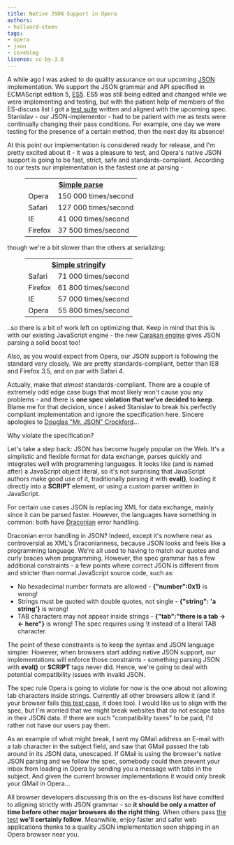 ```yaml
---
title: Native JSON Support in Opera
authors:
- hallvord-steen
tags:
- opera
- json
- coreblog
license: cc-by-3.0
---
```

A while ago I was asked to do quality assurance on our upcoming <a href="http://en.wikipedia.org/wiki/JSON" target="_blank">JSON</a> implementation. We support the JSON grammar and API specified in ECMAScript edition 5, <a href="http://www.ecmascript.org/docs/tc39-2009-043.pdf" target="_blank">ES5</a>. ES5 was still being edited and changed while we were implementing and testing, but with the patient help of members of the ES-discuss list I got a <a href="http://testsuites.opera.com/JSON/" target="_blank">test suite</a> written and aligned with the upcoming spec. Stanislav - our JSON-implementor - had to be patient with me as tests were continually changing their pass conditions. For example, one day we were testing for the presence of a certain method, then the next day its absence!

At this point our implementation is considered ready for release, and I&#39;m pretty excited about it - it was a pleasure to test, and Opera&#39;s native JSON support is going to be fast, strict, safe and standards-compliant. According to our tests our implementation is the fastest one at parsing -

<figure block="figure">
<table><tr><th colspan="2"><a href="http://testsuites.opera.com/JSON/performance/001.html" target="_blank">Simple parse</a></th></tr>
<tr><td>Opera</td><td>150 000 times/second</td></tr>
<tr><td>Safari</td><td>127 000 times/second</td></tr>
<tr><td>IE</td><td>41 000 times/second</td></tr>
<tr><td>Firefox</td><td>37 500 times/second</td></tr></table>
</figure>

though we&#39;re a bit slower than the others at serializing:

<figure block="figure">
<table><tr><th colspan="2"><a href="http://testsuites.opera.com/JSON/performance/002.html" target="_blank">Simple stringify</a></th></tr>
<tr><td>Safari</td><td>71 000 times/second</td></tr>
<tr><td>Firefox</td><td>61 800 times/second</td></tr>
<tr><td>IE</td><td>57 000 times/second</td></tr>
<tr><td>Opera</td><td>55 800 times/second</td></tr></table>
</figure>

..so there is a bit of work left on optimizing that. Keep in mind that this is with our existing JavaScript engine - the new <a href="http://my.opera.com/core/blog/2009/02/04/carakan" target="_blank">Carakan engine</a> gives JSON parsing a solid boost too!

Also, as you would expect from Opera, our JSON support is following the standard very closely. We are pretty standards-compliant, better than IE8 and Firefox 3.5, and on par with Safari 4.

Actually, make that <i>almost</i> standards-compliant. There are a couple of extremely odd edge case bugs that most likely won&#39;t cause you any problems - and there is <strong>one spec violation that we&#39;ve decided to keep</strong>. Blame me for that decision, since I asked Stanislav to break his perfectly compliant implementation and ignore the specification here. Sincere apologies to <a href="http://www.crockford.com/" target="_blank">Douglas &quot;Mr. JSON&quot; Crockford</a>...

Why violate the specification?

Let&#39;s take a step back: JSON has become hugely popular on the Web. It&#39;s a simplistic and flexible format for data exchange, parses quickly and integrates well with programming languages. It looks like (and is named after) a JavaScript object literal, so it&#39;s not surprising that JavaScript authors make good use of it, traditionally parsing it with <strong>eval()</strong>, loading it directly into a <strong>SCRIPT</strong> element, or using a custom parser written in JavaScript.

For certain use cases JSON is replacing XML for data exchange, mainly since it can be parsed faster. However, the languages have something in common: both have <a href="http://en.wikipedia.org/wiki/Draco_(lawgiver)" target="_blank">Draconian</a> error handling.

Draconian error handling in JSON? Indeed, except it&#39;s nowhere near as controversial as XML&#39;s Draconianness, because JSON looks and feels like a programming language. We&#39;re all used to having to match our quotes and curly braces when programming. However, the spec grammar has a few additional constraints - a few points where correct JSON is different from and stricter than normal JavaScript source code, such as:

<ul class="bullets"><li> No hexadecimal number formats are allowed - <strong>{&quot;number&quot;:0x1}</strong> is wrong!</li><li> Strings must be quoted with double quotes, not single - <strong>{&quot;string&quot;: &#39;a string&#39;}</strong> is wrong!</li><li> TAB characters may not appear inside strings - <strong>{&quot;tab&quot;:&quot;there is a tab -&gt;	&lt;- here&quot;}</strong> is wrong! The spec requires using \t instead of a literal TAB character.</li></ul>

The point of these constraints is to keep the syntax and JSON language simpler. However, when browsers start adding native JSON support, our implementations will enforce those constraints - something parsing JSON with <strong>eval()</strong> or <strong>SCRIPT</strong> tags never did. Hence, we&#39;re going to deal with potential compatibility issues with invalid JSON.

The spec rule Opera is going to violate for now is the one about not allowing tab characters inside strings. Currently all other browsers allow it (and if your browser fails <a href="http://testsuites.opera.com/JSON/correctness/035.html" target="_blank">this test case</a>, it does too). I would like us to align with the spec, but I&#39;m worried that we might break websites that do not escape tabs in their JSON data. If there are such &quot;compatibility taxes&quot; to be paid, I&#39;d rather not have our users pay them.

As an example of what might break, I sent my GMail address an E-mail with a tab character in the subject field, and saw that GMail passed the tab around in its JSON data, unescaped. If GMail is using the browser&#39;s native JSON parsing and we follow the spec, somebody could then prevent your inbox from loading in Opera by sending you a message with tabs in the subject. And given the current browser implementations it would only break your GMail in Opera...

All browser developers discussing this on the es-discuss list have comitted to aligning strictly with JSON grammar - so <strong>it should be only a matter of time before other major browsers do the right thing</strong>. When others pass  <a href="http://testsuites.opera.com/JSON/correctness/035.html" target="_blank">the test</a> <strong>we&#39;ll certainly follow</strong>. Meanwhile, enjoy faster and safer web applications thanks to a quality JSON implementation soon shipping in an Opera browser near you.

